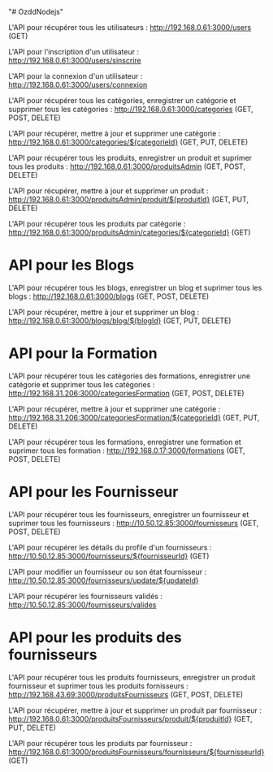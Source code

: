 "# OzddNodejs" 

L'API pour récupérer tous les utilisateurs : http://192.168.0.61:3000/users (GET)

L'API pour l'inscription d'un utilisateur : http://192.168.0.61:3000/users/sinscrire

L'API pour la connexion d'un utilisateur : http://192.168.0.61:3000/users/connexion

L'API pour récupérer tous les catégories, enregistrer un catégorie et supprimer tous les catégories : http://192.168.0.61:3000/categories (GET, POST, DELETE)

L'API pour récupérer, mettre à jour et supprimer une catégorie : http://192.168.0.61:3000/categories/${categorieId} (GET, PUT, DELETE)

L'API pour récupérer tous les produits, enregistrer un produit et suprimer tous les produits : http://192.168.0.61:3000/produitsAdmin (GET, POST, DELETE)

L'API pour récupérer, mettre à jour et supprimer un produit : http://192.168.0.61:3000/produitsAdmin/produit/${produitId} (GET, PUT, DELETE)

L'API pour récupérer tous les produits par catégorie : http://192.168.0.61:3000/produitsAdmin/categories/${categorieId} (GET)

# API pour les Blogs 

<!-- L'API pour récupérer tous les catégories des blogs enregistrer une catégorie et supprimer tous les catégories : http://192.168.0.61:3000/categoriesblog (GET, POST, DELETE)

L'API pour récupérer, mettre à jour et supprimer une catégorie : http://192.168.0.61:3000/categoriesblog/${categorieBlogId} (GET, PUT, DELETE) -->

L'API pour récupérer tous les blogs, enregistrer un blog et suprimer tous les blogs : http://192.168.0.61:3000/blogs (GET, POST, DELETE)

L'API pour récupérer, mettre à jour et supprimer un blog : http://192.168.0.61:3000/blogs/blog/${blogId} (GET, PUT, DELETE)

<!-- L'API pour récupérer tous les blogs par catégorie des blogs : http://192.168.0.61:3000/blogs/categories/${categorieblogId} (GET) -->

# API pour la Formation

L'API pour récupérer tous les catégories des formations, enregistrer une catégorie et supprimer tous les catégories : http://192.168.31.206:3000/categoriesFormation (GET, POST, DELETE)

L'API pour récupérer, mettre à jour et supprimer une catégorie : http://192.168.31.206:3000/categoriesFormation/${categorieId} (GET, PUT, DELETE)


L'API pour récupérer tous les formations, enregistrer une formation et suprimer tous les formation : http://192.168.0.17:3000/formations (GET, POST, DELETE)  


# API pour les Fournisseur

L'API pour récupérer tous les fournisseurs, enregistrer un fournisseur et suprimer tous les fournisseurs : http://10.50.12.85:3000/fournisseurs (GET, POST, DELETE)  

L'API pour récupérer les détails du profile d'un fournisseurs : http://10.50.12.85:3000/fournisseurs/${fournisseurId} (GET)

L'API pour modifier un fournisseur ou son état fournisseur : http://10.50.12.85:3000/fournisseurs/update/${updateId}

L'API pour récupérer les fournisseurs validés : http://10.50.12.85:3000/fournisseurs/valides


# API pour les produits des fournisseurs

L'API pour récupérer tous les produits fournisseurs, enregistrer un produit fournisseur et suprimer tous les produits fornisseurs : http://192.168.43.69:3000/produitsFournisseurs (GET, POST, DELETE)

L'API pour récupérer, mettre à jour et supprimer un produit par fournisseur : http://192.168.0.61:3000/produitsFournisseurs/produit/${produitId} (GET, PUT, DELETE)

L'API pour récupérer tous les produits par fournisseur : http://192.168.0.61:3000/produitsFournisseurs/fournisseurs/${fournisseurId} (GET)

